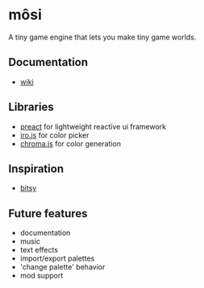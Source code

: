 # môsi

A tiny game engine that lets you make tiny game worlds.

## Documentation
- [wiki](https://github.com/sarahgould/mosi/wiki)

## Libraries
- [preact](https://preactjs.com) for lightweight reactive ui framework
- [iro.js](https://github.com/jaames/iro.js) for color picker
- [chroma.js](https://github.com/gka/chroma.js/) for color generation

## Inspiration
- [bitsy](http://ledoux.io/bitsy/editor.html)

## Future features
- documentation
- music
- text effects
- import/export palettes
- 'change palette' behavior
- mod support